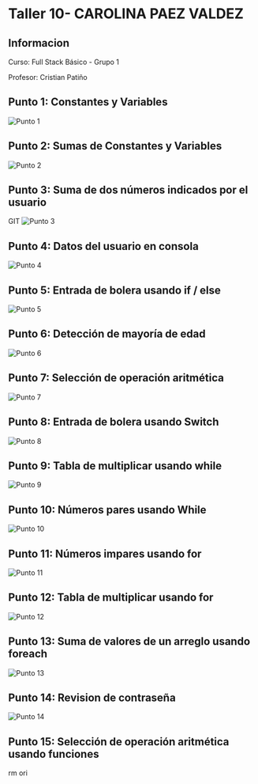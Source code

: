 <h1>Taller 10- CAROLINA PAEZ VALDEZ </h1>
<h2>Informacion</h2>
<p>Curso: Full Stack Básico - Grupo 1 </p>
<p>Profesor: Cristian Patiño </p>

<h2>Punto 1: Constantes y Variables</h2>
<img  src="./public/images/punto-1.png" alt="Punto 1">
 
<h2>Punto 2: Sumas de Constantes y Variables</h2>
<img  src="./public/images/punto-2.png" alt="Punto 2">
 
<h2>Punto 3: Suma de dos números indicados por el usuario</h2>GIT
<img  src="./public/images/punto-3.png" alt="Punto 3">

<h2>Punto 4: Datos del usuario en consola</h2>
<img  src="./public/images/punto-4.png" alt="Punto 4">
 
<h2>Punto 5: Entrada de bolera usando if / else</h2>
<img  src="./public/images/punto-5.png" alt="Punto 5">
 
<h2>Punto 6: Detección de mayoría de edad</h2>
<img  src="./public/images/punto-6.png" alt="Punto 6">
 
<h2>Punto 7: Selección de operación aritmética</h2>
<img  src="./public/images/punto-7.png" alt="Punto 7">
 
<h2>Punto 8: Entrada de bolera usando Switch</h2>
<img  src="./public/images/punto-8.png" alt="Punto 8">

<h2>Punto 9: Tabla de multiplicar usando while</h2>
<img  src="./public/images/punto-9.png" alt="Punto 9">
 
<h2>Punto 10: Números pares usando While</h2>
<img  src="./public/images/punto-10.png" alt="Punto 10">
 
<h2>Punto 11: Números impares usando for</h2>
<img  src="./public/images/punto-11.png" alt="Punto 11">

<h2>Punto 12: Tabla de multiplicar usando for</h2>
<img  src="./public/images/punto-12.png" alt="Punto 12">

<h2>Punto 13: Suma de valores de un arreglo usando foreach</h2>
<img  src="./public/images/punto-13.png" alt="Punto 13">
 
<h2>Punto 14: Revision de contraseña</h2>
 <img  src="./public/images/punto-14.png" alt="Punto 14">
 
<h2>Punto 15: Selección de operación aritmética usando funciones</h2>rm ori